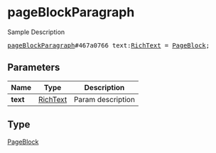 # pageBlockParagraph

Sample Description

<pre>
<a href="../constructor/pageBlockParagraph.md">pageBlockParagraph</a>#467a0766 text:<a href="../type/RichText.md">RichText</a> = <a href="../type/PageBlock.md">PageBlock</a>;
</pre>
## Parameters

| Name | Type | Description |
|------|:----:|-------------|
| **text** | <a href="../type/RichText.md">RichText</a> | Param description |

## Type

<a href="../type/PageBlock.md">PageBlock</a>
